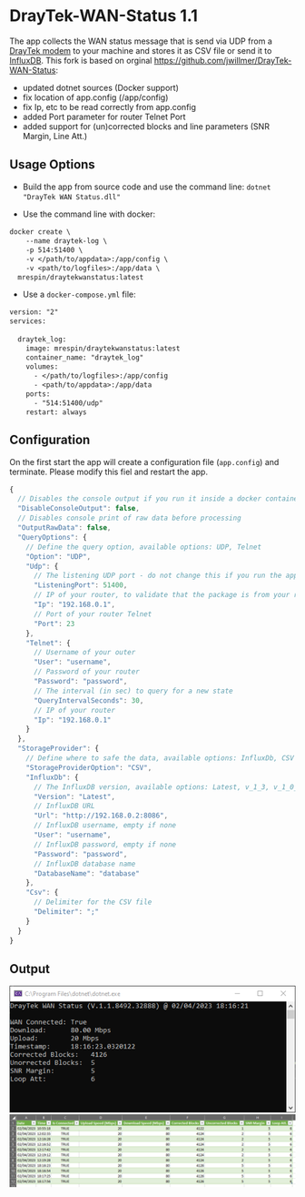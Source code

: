 # DrayTek-WAN-Status 1.1
The app collects the WAN status message that is send via UDP from a [DrayTek modem](https://www.draytek.com/en//products/products-a-z/router.all/vigor130) to your machine and stores it as CSV file or send it to [InfluxDB](https://www.influxdata.com/).
This fork is based on orginal https://github.com/jwillmer/DrayTek-WAN-Status:
- updated dotnet sources (Docker support)
- fix location of app.config (/app/config)
- fix Ip, etc to be read correctly from app.config
- added Port parameter for router Telnet Port
- added support for (un)corrected blocks and line parameters (SNR Margin, Line Att.)

## Usage Options

- Build the app from source code and use the command line: `dotnet "DrayTek WAN Status.dll"`

- Use the command line with docker:

```
docker create \
	--name draytek-log \
	-p 514:51400 \
	-v </path/to/appdata>:/app/config \
	-v <path/to/logfiles>:/app/data \
  mrespin/draytekwanstatus:latest
```


- Use a `docker-compose.yml` file:

```
version: "2"
services:

  draytek_log:
    image: mrespin/draytekwanstatus:latest
    container_name: "draytek_log"
    volumes:
      - </path/to/logfiles>:/app/config
      - <path/to/appdata>:/app/data
    ports:
      - "514:51400/udp"
    restart: always
```

## Configuration

On the first start the app will create a configuration file (`app.config`) and terminate. Please modify this fiel and restart the app.

```js
{
  // Disables the console output if you run it inside a docker container
  "DisableConsoleOutput": false,
  // Disables console print of raw data before processing
  "OutputRawData": false,
  "QueryOptions": {
    // Define the query option, available options: UDP, Telnet
    "Option": "UDP",
    "Udp": {
      // The listening UDP port - do not change this if you run the app inside docker, just map your port to this one.
      "ListeningPort": 51400,
      // IP of your router, to validate that the package is from your router
      "Ip": "192.168.0.1",
      // Port of your router Telnet
      "Port": 23
    },
    "Telnet": {
      // Username of your outer
      "User": "username",
      // Password of your router
      "Password": "password",
      // The interval (in sec) to query for a new state
      "QueryIntervalSeconds": 30,
      // IP of your router
      "Ip": "192.168.0.1"
    }
  },
  "StorageProvider": {
    // Define where to safe the data, available options: InfluxDb, CSV
    "StorageProviderOption": "CSV",
    "InfluxDb": {
      // The InfluxDB version, available options: Latest, v_1_3, v_1_0_0, v_0_9_6, v_0_9_5, v_0_9_2, v_0_8_x
      "Version": "Latest",
      // InfluxDB URL
      "Url": "http://192.168.0.2:8086",
      // InfluxDB username, empty if none
      "User": "username",
      // InfluxDB password, empty if none
      "Password": "password",
      // InfluxDB database name
      "DatabaseName": "database"
    },
    "Csv": {
      // Delimiter for the CSV file
      "Delimiter": ";"
    }
  }
}
```

## Output

![](https://github.com/mrespin/DrayTek-WAN-Status/raw/master/media/output-consol.png)
![](https://github.com/mrespin/DrayTek-WAN-Status/raw/master/media/output-csv.png)
